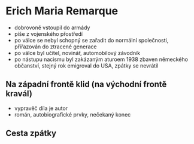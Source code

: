 # Erich Maria Remarque
- dobrovoně vstoupil do armády
- píše z vojenského přostředí
- po válce se nebyl schopný se zařadit do normální společnosti, přiřazován do ztracené generace
- po válce byl učitel, novinář, automobilový závodník
- po nástupu nacismu byl zakázaným aturoem 1938 zbaven německého občanství, stejný rok emigroval do USA, zpátky se nevrátil

## Na západní frontě klid (na východní frontě kravál)
- vypravěč díla je autor
- román, autobiografické prvky, nečekaný konec

## Cesta zpátky
